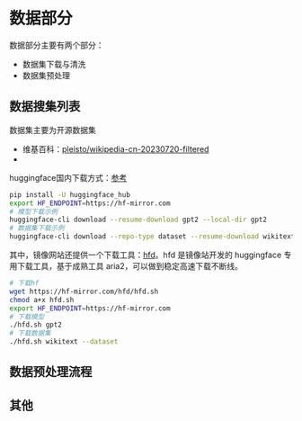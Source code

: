 # 数据部分

数据部分主要有两个部分：
- 数据集下载与清洗
- 数据集预处理

## 数据搜集列表
数据集主要为开源数据集

- 维基百科：[pleisto/wikipedia-cn-20230720-filtered](https://huggingface.co/datasets/pleisto/wikipedia-cn-20230720-filtered)
- 

huggingface国内下载方式：[参考](https://hf-mirror.com/)

```bash
pip install -U huggingface_hub
export HF_ENDPOINT=https://hf-mirror.com
# 模型下载示例
huggingface-cli download --resume-download gpt2 --local-dir gpt2
# 数据集下载示例
huggingface-cli download --repo-type dataset --resume-download wikitext --local-dir wikitext
```

其中，镜像网站还提供一个下载工具：[hfd](https://gist.github.com/padeoe/697678ab8e528b85a2a7bddafea1fa4f)。hfd 是镜像站开发的 huggingface 专用下载工具，基于成熟工具 aria2，可以做到稳定高速下载不断线。

```bash
# 下载hf
wget https://hf-mirror.com/hfd/hfd.sh
chmod a+x hfd.sh
export HF_ENDPOINT=https://hf-mirror.com
# 下载模型
./hfd.sh gpt2
# 下载数据集
./hfd.sh wikitext --dataset
```


## 数据预处理流程


## 其他
